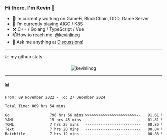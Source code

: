### Hi there. I'm Kevin 👋

- 🔭I’m currently working on GameFi, BlockChain, DDD, Game Server
- 🌱 I’m currently playing AIGC / K8S
-   :hammer_and_pick: C++ / Golang / TypeScript / Vue
- 📫How to reach me: [@kevinlincg](https://twitter.com/kevinlincg) 
-   :thought_balloon: Ask me anything at [Discussions](https://github.com/kevinlincg/kevinlincg/issues/new)!

---

📈 my github stats

<p align="center"> <img src="https://github-readme-stats-ouuan.vercel.app/api?username=kevinlincg&theme=dark&show_icons=true&count_private=true" alt="kevinlincg" />

---

#### :bar_chart: 

<!--START_SECTION:waka-->

```txt
From: 09 November 2022 - To: 27 December 2024

Total Time: 869 hrs 54 mins

Go                  796 hrs 56 mins >>>>>>>>>>>>>>>>>>>>>>>--   91.61 %
YAML                15 hrs 45 mins  -------------------------   01.81 %
TOML                7 hrs 25 mins   -------------------------   00.85 %
Text                7 hrs 20 mins   -------------------------   00.84 %
Batchfile           7 hrs 12 mins   -------------------------   00.83 %
```

<!--END_SECTION:waka-->
